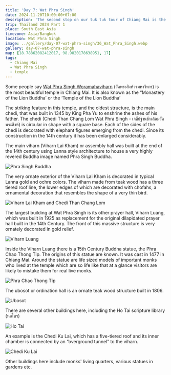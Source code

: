 ```yaml
---
title: 'Day 7: Wat Phra Singh'
date: 2024-11-20T10:00:00+07:00
description: 'The second stop on our tuk tuk tour of Chiang Mai is the Wat Chedi Luang, or "temple of the big stupa".'
trip: Thailand 2024 Part 1
place: South East Asia
timezone: Asia/Bangkok
location: Wat Phra Singh
image: ../gallery/day-07-wat-phra-singh/36_Wat_Phra_Singh.webp
gallery: day-07-wat-phra-singh
map: [18.78862082412017, 98.9820178638951, 17]
tags:
  - Chiang Mai
  - Wat Phra Singh
  - temple
---
```


Some people say [Wat Phra Singh Woramahaviharn](https://en.wikipedia.org/wiki/Wat_Phra_Singh) (วัดพระสิงห์วรมหาวิหาร) is the most beautiful temple in Chiang Mai. It is also known as the “Monastery of the Lion Buddha’ or the ‘Temple of the Lion Buddha’

The striking feature in this temple, and the oldest structure, is the main chedi, that was built in 1345 by King Pha Yu to enshrine the ashes of his father. The chedi (Chedi Than Chang Lom Wat Phra Singh - เจดีย์ฐานช้างล้อมวัดพระสิงห์) is circular in shape with a square base. Each of the sides of the chedi is decorated with elephant figures emerging from the chedi. Since its construction in the 14th century it has been enlarged considerably.

The main viharn (Viharn Lai Kham) or assembly hall was built at the end of the 14th century using Lanna style architecture to house a very highly revered Buddha image named Phra Singh Buddha.

![Phra Singh Buddha](../gallery/day-07-wat-phra-singh/30_Wat_Phra_Singh.webp)

The very ornate exterior of the Viharn Lai Kham is decorated in typical Lanna gold and ochre colors. The viharn made from teak wood has a three tiered roof line, the lower edges of which are decorated with chofahs, a ornamental decoration that resembles the shape of a very thin bird.

![Viharn Lai Kham and Chedi Than Chang Lom](../gallery/day-07-wat-phra-singh/12_Wat_Phra_Singh.webp)

The largest building at Wat Phra Singh is its other prayer hall, Viharn Luang, which was built in 1925 as replacement for the original dilapidated prayer hall built in the 14th Century. The front of this massive structure is very ornately decorated in gold relief.

![Viharn Luang](../gallery/day-07-wat-phra-singh/01_Wat_Phra_Singh.webp)

Inside the Viharn Luang there is a 15th Century Buddha statue, the Phra Chao Thong Tip. The origins of this statue are known. It was cast in 1477 in Chiang Mai. Around the statue are life sized models of important monks who lived at the temple which are so life like that at a glance visitors are likely to mistake them for real live monks.

![Phra Chao Thong Tip](../gallery/day-07-wat-phra-singh/20_Wat_Phra_Singh.webp)

The ubosot or ordination hall is an ornate teak wood structure built in 1806.

![Ubosot](../gallery/day-07-wat-phra-singh/10_Wat_Phra_Singh.webp)

There are several other buildings here, including the Ho Tai scripture library (หอไตร)

![Ho Tai](../gallery/day-07-wat-phra-singh/65_Wat_Phra_Singh.webp)

An example is the Chedi Ku Lai, which has a five-tiered roof and its inner chamber is connected by an “overground tunnel” to the viharn.

![Chedi Ku Lai](../gallery/day-07-wat-phra-singh/37_Wat_Phra_Singh.webp)

Other buildings here include monks' living quarters, various statues in gardens etc.
